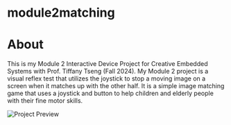 # module2matching
# About

This is my Module 2 Interactive Device Project for Creative Embedded Systems with Prof. Tiffany Tseng (Fall 2024). My Module 2 project is a visual reflex test that utilizes the joystick to stop a moving image on a screen when it matches up with the other half. It is a simple image matching game that uses a joystick and button to help children and elderly people with their fine motor skills.

![Project Preview](./giphy%20(9).gif)

